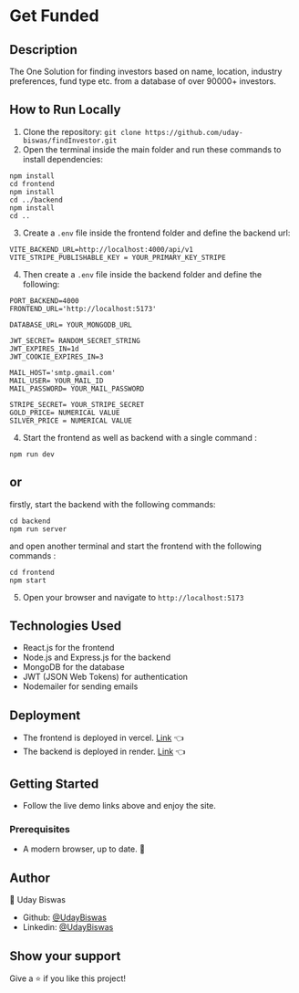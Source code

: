 
# Get Funded

## Description
The One Solution for finding investors based on name, location, industry preferences, fund type etc. from a database of over 90000+ investors.

## How to Run Locally
1. Clone the repository: `git clone https://github.com/uday-biswas/findInvestor.git`
2. Open the terminal inside the main folder and run these commands to install dependencies:
```
npm install
cd frontend
npm install
cd ../backend
npm install 
cd ..
```
3. Create a `.env` file inside the frontend folder and define the backend url:
```
VITE_BACKEND_URL=http://localhost:4000/api/v1
VITE_STRIPE_PUBLISHABLE_KEY = YOUR_PRIMARY_KEY_STRIPE
```
4. Then create a `.env` file inside the backend folder and define the following:
```
PORT_BACKEND=4000
FRONTEND_URL='http://localhost:5173'

DATABASE_URL= YOUR_MONGODB_URL

JWT_SECRET= RANDOM_SECRET_STRING
JWT_EXPIRES_IN=1d
JWT_COOKIE_EXPIRES_IN=3

MAIL_HOST='smtp.gmail.com'
MAIL_USER= YOUR_MAIL_ID
MAIL_PASSWORD= YOUR_MAIL_PASSWORD

STRIPE_SECRET= YOUR_STRIPE_SECRET
GOLD_PRICE= NUMERICAL VALUE
SILVER_PRICE = NUMERICAL VALUE

```
4. Start the frontend as well as backend with a single command : 
```
npm run dev
```

## or

   firstly, start the backend with the following commands: 
```
cd backend
npm run server
```
   and open another terminal and start the frontend with the following commands : 
```
cd frontend
npm start
```
5. Open your browser and navigate to `http://localhost:5173`

## Technologies Used
- React.js for the frontend
- Node.js and Express.js for the backend
- MongoDB for the database
- JWT (JSON Web Tokens) for authentication
- Nodemailer for sending emails

## Deployment

- The frontend is deployed in vercel. [Link](https://getfunded-opal.vercel.app/) :point_left:
- The backend is deployed in render. [Link](https://findinvestor.onrender.com) :point_left:

## Getting Started
- Follow the live demo links above and enjoy the site.

### Prerequisites

- A modern browser, up to date.  :muscle:

## Author

👤 Uday Biswas
- Github: [@UdayBiswas](https://github.com/uday-biswas) 
- Linkedin: [@UdayBiswas](https://www.linkedin.com/in/udaybiswas944/)  

## Show your support

Give a ⭐️ if you like this project!
